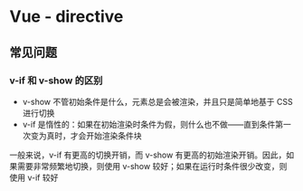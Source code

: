 # Vue - directive

## 常见问题

### v-if 和 v-show 的区别

- v-show 不管初始条件是什么，元素总是会被渲染，并且只是简单地基于 CSS 进行切换
- v-if 是惰性的：如果在初始渲染时条件为假，则什么也不做——直到条件第一次变为真时，才会开始渲染条件块

一般来说，v-if 有更高的切换开销，而 v-show 有更高的初始渲染开销。因此，如果需要非常频繁地切换，则使用 v-show 较好；如果在运行时条件很少改变，则使用 v-if 较好

